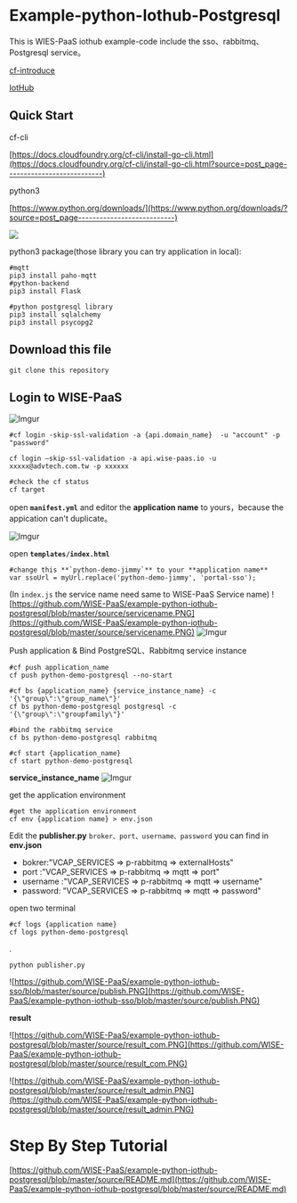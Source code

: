 # Example-python-Iothub-Postgresql


This is WIES-PaaS iothub example-code include the sso、rabbitmq、Postgresql service。

[cf-introduce](https://advantech.wistia.com/medias/ll0ov3ce9e)

[IotHub](https://advantech.wistia.com/medias/up3q2vxvn3)


## Quick Start

cf-cli

[https://docs.cloudfoundry.org/cf-cli/install-go-cli.html](https://docs.cloudfoundry.org/cf-cli/install-go-cli.html?source=post_page---------------------------)

python3

[https://www.python.org/downloads/](https://www.python.org/downloads/?source=post_page---------------------------)

![](https://cdn-images-1.medium.com/max/2000/1*iJwh3dROjmveF8x1rC6zag.png)


python3 package(those library you can try application in local):

    #mqtt
    pip3 install paho-mqtt
    #python-backend
    pip3 install Flask
    
    #python postgresql library
    pip3 install sqlalchemy
    pip3 install psycopg2

## Download this file

    git clone this repository
    
## Login to WISE-PaaS

![Imgur](https://i.imgur.com/JNJmxFy.png)

    #cf login -skip-ssl-validation -a {api.domain_name}  -u "account" -p "password"
   
    cf login –skip-ssl-validation -a api.wise-paas.io -u xxxxx@advtech.com.tw -p xxxxxx
    
    #check the cf status
    cf target


open **`manifest.yml`** and editor the **application name** to yours，because the appication can't duplicate。

![Imgur](https://i.imgur.com/OQegiAy.png)

open **`templates/index.html`**
    
    #change this **`python-demo-jimmy`** to your **application name**
    var ssoUrl = myUrl.replace('python-demo-jimmy', 'portal-sso');

(In `index.js` the service name need same to WISE-PaaS Service name)
![https://github.com/WISE-PaaS/example-python-iothub-postgresql/blob/master/source/servicename.PNG](https://github.com/WISE-PaaS/example-python-iothub-postgresql/blob/master/source/servicename.PNG)
![Imgur](https://i.imgur.com/6777rmg.png)

Push application & Bind PostgreSQL、Rabbitmq service instance

    #cf push application_name
    cf push python-demo-postgresql --no-start
    
    #cf bs {application_name} {service_instance_name} -c '{\"group\":\"group_name\"}' 
    cf bs python-demo-postgresql postgresql -c '{\"group\":\"groupfamily\"}'
    
    #bind the rabbitmq service
    cf bs python-demo-postgresql rabbitmq 
    
    #cf start {application_name}
    cf start python-demo-postgresql

  
**service_instance_name**
![Imgur](https://i.imgur.com/VVMcYO8.png)



get the application environment
    
    #get the application environment
    cf env {application name} > env.json 
    
Edit the **publisher.py** `broker、port、username、password` you can find in **env.json**

* bokrer:"VCAP_SERVICES => p-rabbitmq => externalHosts"
* port :"VCAP_SERVICES => p-rabbitmq => mqtt => port"
* username :"VCAP_SERVICES => p-rabbitmq => mqtt => username"
* password: "VCAP_SERVICES => p-rabbitmq => mqtt => password"

open two terminal
    
    #cf logs {application name}
    cf logs python-demo-postgresql

.

    python publisher.py

![https://github.com/WISE-PaaS/example-python-iothub-sso/blob/master/source/publish.PNG](https://github.com/WISE-PaaS/example-python-iothub-sso/blob/master/source/publish.PNG)



  
**result**

![https://github.com/WISE-PaaS/example-python-iothub-postgresql/blob/master/source/result_com.PNG](https://github.com/WISE-PaaS/example-python-iothub-postgresql/blob/master/source/result_com.PNG)

![https://github.com/WISE-PaaS/example-python-iothub-postgresql/blob/master/source/result_admin.PNG](https://github.com/WISE-PaaS/example-python-iothub-postgresql/blob/master/source/result_admin.PNG)




# Step By Step Tutorial

[https://github.com/WISE-PaaS/example-python-iothub-postgresql/blob/master/source/README.md](https://github.com/WISE-PaaS/example-python-iothub-postgresql/blob/master/source/README.md)
